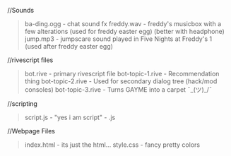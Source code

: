 //Sounds
> ba-ding.ogg - chat sound fx
> freddy.wav - freddy's musicbox with a few alterations (used for freddy easter egg) (better with headphone)
> jump.mp3 - jumpscare sound played in Five Nights at Freddy's 1 (used after freddy easter egg)

//rivescript files
> bot.rive - primary rivescript file
> bot-topic-1.rive - Recommendation thing
> bot-topic-2.rive - Used for secondary dialog tree (hack/mod consoles)
> bot-topic-3.rive - Turns GAYME into a carpet ¯\_(ツ)_/¯

//scripting
> script.js - "yes i am script" - .js

//Webpage Files
> index.html - its just the html...
> style.css - fancy pretty colors